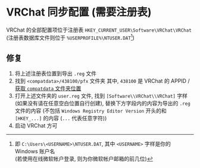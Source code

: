 # VRChat 同步配置 (需要注册表)

VRChat 的全部配置项位于注册表 `HKEY_CURRENT_USER\Software\VRChat\VRChat`  
(注册表数据库文件则位于 `%USERPROFILE%\NTUSER.DAT`[^path2reg])

[^path2reg]: 即 `C:\Users\<USERNAME>\NTUSER.DAT`, 其中 `<USERNAME>` 字样是你的 Windows 账户名  
(若使用在线微软帐户登录, 则为你微软帐户邮箱的前几位)

## 修复
1. 将上述注册表位置到导出 `.reg` 文件
2. 找到 `<compatdata>/438100/pfx` 文件夹 其中, `438100` 是 VRChat 的 APPID / [获取 `compatdata` 文件夹位置](../compatdata.md#描述)
3. 打开上述文件夹的 `user.reg` 文件, 找到 `[Software\\VRChat\\VRChat]` 字样 (如果没有请在任意空白位置自行创建), 替换下方字段内的内容为导出的 `.reg` 文件的内容 (不包括 `Windows Registry Editor Version` 开头的和 `[HKEY_...]` 的内容 (`...` 代表任意字符))
4. 启动 VRChat 方可

